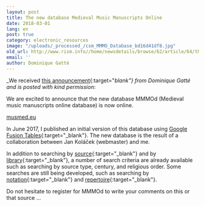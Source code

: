 ```yaml
---
layout: post
title: The new database Medieval Music Manuscripts Online
date: 2018-03-01
lang: en
post: true
category: electronic_resources
image: "/uploads/_processed_/csm_MMMO_Database_bd16d41df8.jpg"
old_url: http://www.rism.info//home/newsdetails/browse/62/article/64/the-new-database-medieval-music-manuscripts-online.html
email: ''
author: Dominique Gatté
---
```



_We received [this announcement](http://gregorian-chant.ning.com/group/lesmanuscritsduweb/forum/topics/the-new-database-music-manuscripts-online){:target="_blank"} from Dominique Gatté and is posted with kind permission:_

We are excited to announce that the new database MMMOd (Medieval music manuscripts online database) is now online.

[musmed.eu](http://musmed.eu)

In June 2017, I published an initial version of this database using [Google Fusion Tables](http://gregorian-chant.ning.com/group/lesmanuscritsduweb/forum/topics/new-database-6900-music-manuscripts-online-mmmod){:target="_blank"}. The new database is the result of a collaboration between Jan Koláček (webmaster) and me.

In addition to searching by [source](http://musmed.eu/sources){:target="_blank"} and by [library](http://musmed.eu/archives){:target="_blank"}, a number of search criteria are already available such as searching by source type, century, and religious order. Some searches are still being developed, such as searching by [notation](http://musmed.eu/notation){:target="_blank"} and [repertoire](http://musmed.eu/repertoire){:target="_blank"}.

Do not hesitate to register for MMMOd to write your comments on this or that source ...



<script type="text/javascript">var switchTo5x=true;</script><script type="text/javascript" src="http://w.sharethis.com/button/buttons.js"></script><script type="text/javascript">stLight.options({publisher: "9b601438-1ce1-49d8-bfd7-9cff5df54c17", doNotHash: false, doNotCopy: false, hashAddressBar: false});</script>